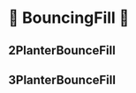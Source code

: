# 🔺 BouncingFill 🔺

## 2PlanterBounceFill

## 3PlanterBounceFill

<!-- @include: /../Placeholder_RouteProfile.md -->